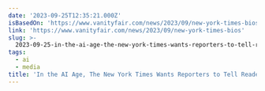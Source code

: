 ```yaml
---
date: '2023-09-25T12:35:21.000Z'
isBasedOn: 'https://www.vanityfair.com/news/2023/09/new-york-times-bios'
link: 'https://www.vanityfair.com/news/2023/09/new-york-times-bios'
slug: >-
  2023-09-25-in-the-ai-age-the-new-york-times-wants-reporters-to-tell-readers-who-they
tags:
  - ai
  - media
title: 'In the AI Age, The New York Times Wants Reporters to Tell Readers Who They '
---
```


